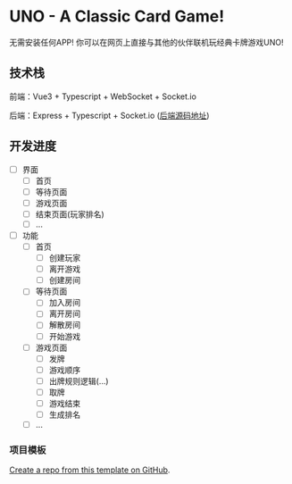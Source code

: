 # UNO - A Classic Card Game!

无需安装任何APP! 你可以在网页上直接与其他的伙伴联机玩经典卡牌游戏UNO!

## 技术栈

前端：Vue3 + Typescript + WebSocket + Socket.io

后端：Express + Typescript + Socket.io ([后端源码地址](https://github.com/Merlin218/UNO-server))

## 开发进度

- [ ] 界面
  - [ ] 首页
  - [ ] 等待页面
  - [ ] 游戏页面
  - [ ] 结束页面(玩家排名)
  - [ ] ...
- [ ] 功能
  - [ ] 首页
    - [ ] 创建玩家
    - [ ] 离开游戏
    - [ ] 创建房间
  - [ ] 等待页面
    - [ ] 加入房间
    - [ ] 离开房间
    - [ ] 解散房间
    - [ ] 开始游戏
  - [ ] 游戏页面
    - [ ] 发牌
    - [ ] 游戏顺序
    - [ ] 出牌规则逻辑(...)
    - [ ] 取牌
    - [ ] 游戏结束
    - [ ] 生成排名
  - [ ] ... 

### 项目模板

[Create a repo from this template on GitHub](https://github.com/antfu/vitesse-lite/generate).

